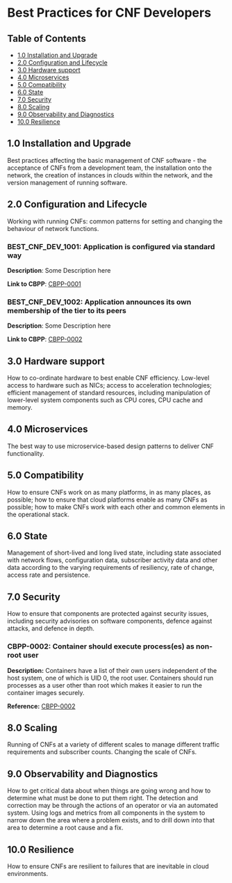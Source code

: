 # Best Practices for CNF Developers

## Table of Contents

* [1.0 Installation and Upgrade](#10-installation-and-upgrade)
* [2.0 Configuration and Lifecycle](#20-configuration-and-lifecycle)
* [3.0 Hardware support](#30-hardware-support)
* [4.0 Microservices](#40-microservices)
* [5.0 Compatibility](#50-compatibility)
* [6.0 State](#60-state)
* [7.0 Security](#70-security)
* [8.0 Scaling](#80-scaling)
* [9.0 Observability and Diagnostics](#90-observability-and-diagnostics)
* [10.0 Resilience](#100-resilience)

## 1.0 Installation and Upgrade

Best practices affecting the basic management of CNF software - the acceptance of CNFs from a development team, the installation onto the network, the creation of instances in clouds within the network, and the version management of running software.

## 2.0 Configuration and Lifecycle

Working with running CNFs: common patterns for setting and changing the behaviour of network functions.

### BEST_CNF_DEV_1001: Application is configured via standard way

**Description**: Some Description here

<!-- This is an example and therefore the link is broken. -->
<!-- markdown-link-check-disable-next-line -->
**Link to CBPP**: [CBPP-0001](../cbpps/xyz.md)

### BEST_CNF_DEV_1002: Application announces its own membership of the tier to its peers

**Description**: Some Description here

<!-- This is an example and therefore the link is broken. -->
<!-- markdown-link-check-disable-next-line -->
**Link to CBPP**: [CBPP-0002](../cbpps/xyz.md)

## 3.0 Hardware support

How to co-ordinate hardware to best enable CNF efficiency.  Low-level access to hardware such as NICs; access to acceleration technologies; efficient management of standard resources, including manipulation of lower-level system components such as CPU cores, CPU cache and memory.

## 4.0 Microservices

The best way to use microservice-based design patterns to deliver CNF functionality.

## 5.0 Compatibility

How to ensure CNFs work on as many platforms, in as many places, as possible; how to ensure that cloud platforms enable as many CNFs as possible; how to make CNFs work with each other and common elements in the operational stack.

## 6.0 State

Management of short-lived and long lived state, including state associated with network flows, configuration data, subscriber activity data and other data according to the varying requirements of resiliency, rate of change, access rate and persistence.

## 7.0 Security

How to ensure that components are protected against security issues, including security advisories on software components, defence against attacks, and defence in depth.

### CBPP-0002: Container should execute process(es) as non-root user

**Description:**
Containers have a list of their own users independent of the host system, one of which is UID 0, the root user. Containers should run processes as a user other than root which makes it easier to run the container images securely.

**Reference:** [CBPP-0002](https://github.com/cncf/cnf-wg/blob/main/cbpps/0002-no-root-in-containers.md)

## 8.0 Scaling

Running of CNFs at a variety of different scales to manage different traffic requirements and subscriber counts.  Changing the scale of CNFs.

## 9.0 Observability and Diagnostics

How to get critical data about when things are going wrong and how to determine what must be done to put them right.  The detection and correction may be through the actions of an operator or via an automated system.  Using logs and metrics from all components in the system to narrow down the area where a problem exists, and to drill down into that area to determine a root cause and a fix.

## 10.0 Resilience

How to ensure CNFs are resilient to failures that are inevitable in cloud environments.
